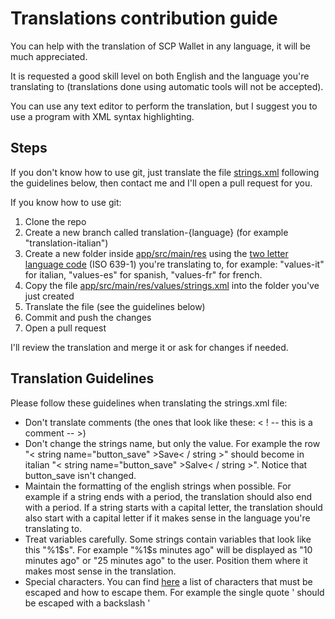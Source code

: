 # Translations contribution guide

You can help with the translation of SCP Wallet in any language, it will be much appreciated.

It is requested a good skill level on both English and the language you're translating to (translations done using automatic tools will not be accepted).

You can use any text editor to perform the translation, but I suggest you to use a program with XML syntax highlighting.

## Steps

If you don't know how to use git, just translate the file [strings.xml](app/src/main/res/values/strings.xml) following the guidelines below, then contact me and I'll open a pull request for you.

If you know how to use git:
1. Clone the repo
2. Create a new branch called translation-{language} (for example "translation-italian")
2. Create a new folder inside [app/src/main/res](app/src/main/res) using the [two letter language code](https://en.wikipedia.org/wiki/List_of_ISO_639-1_codes) (ISO 639-1) you're translating to, for example: "values-it" for italian, "values-es" for spanish, "values-fr" for french.
3. Copy the file [app/src/main/res/values/strings.xml](app/src/main/res/values/strings.xml) into the folder you've just created
4. Translate the file (see the guidelines below)
5. Commit and push the changes
6. Open a pull request

I'll review the translation and merge it or ask for changes if needed.

## Translation Guidelines

Please follow these guidelines when translating the strings.xml file:
* Don't translate comments (the ones that look like these: < ! -- this is a comment -- >)
* Don't change the strings name, but only the value. For example the row "< string name="button_save" >Save< / string >" should become in italian "< string name="button_save" >Salve< / string >". Notice that button_save isn't changed.
* Maintain the formatting of the english strings when possible. For example if a string ends with a period, the translation should also end with a period. If a string starts with a capital letter, the translation should also start with a capital letter if it makes sense in the language you're translating to.
* Treat variables carefully. Some strings contain variables that look like this "%1$s". For example "%1$s minutes ago" will be displayed as "10 minutes ago" or "25 minutes ago" to the user. Position them where it makes most sense in the translation.
* Special characters. You can find [here](https://developer.android.com/guide/topics/resources/string-resource#escaping_quotes) a list of characters that must be escaped and how to escape them. For example the single quote ' should be escaped with a backslash \'

